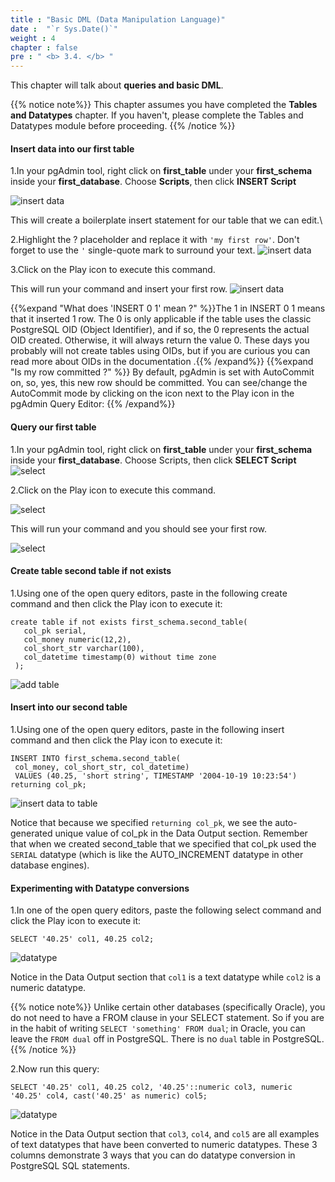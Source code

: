 ```yaml
---
title : "Basic DML (Data Manipulation Language)"
date :  "`r Sys.Date()`" 
weight : 4 
chapter : false
pre : " <b> 3.4. </b> "
---
```


 This chapter will talk about **queries and basic DML**.
 
 {{% notice note%}}
 This chapter assumes you have completed the **Tables and Datatypes** chapter. If you haven't, please complete the Tables and Datatypes module before proceeding.
 {{% /notice %}}

#### Insert data into our first table
 1.In your pgAdmin tool, right click on **first_table** under your **first_schema** inside your **first_database**. Choose **Scripts**, then click **INSERT Script**

 ![insert data](/images/2/2-4/16.png)

 This will create a boilerplate insert statement for our table that we can edit.\

 2.Highlight the ? placeholder and replace it with `'my first row'`. Don't forget to use the `'` single-quote mark to surround your text.
 ![insert data](/images/2/2-4/17.png)

 
 3.Click on the Play icon to execute this command.

 This will run your command and insert your first row.
 ![insert data](/images/2/2-4/18.png)

 

 {{%expand "What does 'INSERT 0 1' mean ?" %}}The 1 in INSERT 0 1 means that it inserted 1 row. The 0 is only applicable if the table uses the classic PostgreSQL OID (Object Identifier), and if so, the 0 represents the actual OID created. Otherwise, it will always return the value 0. These days you probably will not create tables using OIDs, but if you are curious you can read more about OIDs in the documentation .{{% /expand%}}
 {{%expand "Is my row committed ?" %}}
 By default, pgAdmin is set with AutoCommit on, so, yes, this new row should be committed. You can see/change the AutoCommit mode by clicking on the icon next to the Play icon in the pgAdmin Query Editor:
 {{% /expand%}}

#### Query our first table

 1.In your pgAdmin tool, right click on **first_table** under your **first_schema** inside your **first_database**. Choose Scripts, then click **SELECT Script**
 ![select](/images/2/2-4/19.png)

 2.Click on the Play icon to execute this command.

  ![select](/images/2/2-4/20.png)

 This will run your command and you should see your first row.

 ![select](/images/2/2-4/21.png)


#### Create table second table if not exists
 1.Using one of the open query editors, paste in the following create command and then click the Play icon to execute it:
 ``` 
 create table if not exists first_schema.second_table(
    col_pk serial,
    col_money numeric(12,2),
    col_short_str varchar(100),
    col_datetime timestamp(0) without time zone
  );
 ```
 ![add table](/images/2/2-4/22.png)

#### Insert into our second table
 1.Using one of the open query editors, paste in the following insert command and then click the Play icon to execute it:

 ```
 INSERT INTO first_schema.second_table(
  col_money, col_short_str, col_datetime)
  VALUES (40.25, 'short string', TIMESTAMP '2004-10-19 10:23:54') 
 returning col_pk;
 ```
  ![insert data to table](/images/2/2-4/23.png)

 Notice that because we specified `returning col_pk`, we see the auto-generated unique value of col_pk in the Data Output section. Remember that when we created second_table that we specified that col_pk used the `SERIAL` datatype (which is like the AUTO_INCREMENT datatype in other database engines).

#### Experimenting with Datatype conversions
 1.In one of the open query editors, paste the following select command and click the Play icon to execute it:
 ```
 SELECT '40.25' col1, 40.25 col2;
 ```
 ![datatype](/images/2/2-4/24.png)

 Notice in the Data Output section that `col1` is a text datatype while `col2` is a numeric datatype.

 {{% notice note%}}
 Unlike certain other databases (specifically Oracle), you do not need to have a FROM clause in your SELECT statement. So if you are in the habit of writing `SELECT 'something' FROM dual`; in Oracle, you can leave the `FROM dual` off in PostgreSQL. There is no `dual` table in PostgreSQL.
 {{% /notice %}}

 2.Now run this query:

 ```
 SELECT '40.25' col1, 40.25 col2, '40.25'::numeric col3, numeric '40.25' col4, cast('40.25' as numeric) col5;
 ```
 ![datatype](/images/2/2-4/25.png)

 Notice in the Data Output section that `col3`, `col4`, and `col5` are all examples of text datatypes that have been converted to numeric datatypes. These 3 columns demonstrate 3 ways that you can do datatype conversion in PostgreSQL SQL statements.